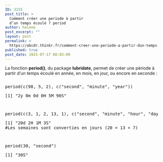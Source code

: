 ```yaml
---
ID: 3155
post_title: >
  Comment créer une periode à partir
  d’un temps écoulé ? period
author: helene
post_excerpt: ""
layout: post
permalink: >
  https://abcdr.thinkr.fr/comment-creer-une-periode-a-partir-dun-temps-ecoule-period/
published: true
post_date: 2015-07-17 08:03:09
---
```

<p>La fonction <b>period()</b>, du package <b>lubridate</b>, permet de créer une période à partir d’un temps écoulé en année, en mois, en jour, ou encore en seconde :</p><p> <pre></p><p>period(c(90, 5, 2), c("second", "minute", "year"))</p><p>[1] "2y 0m 0d 0H 5M 90S"</p><p> </p><p>period(c(3, 1, 2, 13, 1), c("second", "minute", "hour", "day", "week"))</p><p>[1] "20d 2H 1M 3S"<br />#Les semaines sont converties en jours (20 = 13 + 7) </p><p> </p><p>period(30, "second")</p><p>[1] "30S"<br /> </pre>   </p>